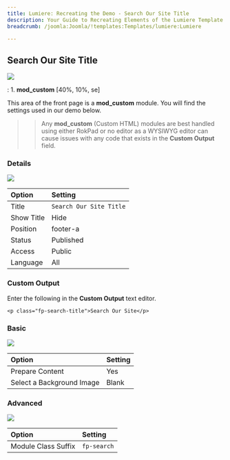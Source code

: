 ```yaml
---
title: Lumiere: Recreating the Demo - Search Our Site Title
description: Your Guide to Recreating Elements of the Lumiere Template for Joomla
breadcrumb: /joomla:Joomla/!templates:Templates/lumiere:Lumiere

---
```


Search Our Site Title
-----
![][demo]

:   1. **mod_custom** [40%, 10%, se]

This area of the front page is a **mod_custom** module. You will find the settings used in our demo below.

>> Any **mod_custom** (Custom HTML) modules are best handled using either RokPad or no editor as a WYSIWYG editor can cause issues with any code that exists in the **Custom Output** field.

### Details
![][demo2]

| Option     | Setting                                                            |
| :--------- | :----------------------------------------------------------------- |
| Title      | `Search Our Site Title`                                            |
| Show Title | Hide                                                               |
| Position   | footer-a                                                           |
| Status     | Published                                                          |
| Access     | Public                                                             |
| Language   | All                                                                |

### Custom Output
Enter the following in the **Custom Output** text editor.

~~~
<p class="fp-search-title">Search Our Site</p>
~~~

### Basic
![][demo3]

| Option                    | Setting |
| :------------------------ | :------ |
| Prepare Content           | Yes     |
| Select a Background Image | Blank   |

### Advanced
![][demo4]

| Option              | Setting                       |  
| :------------------ | :---------------------------- |  
| Module Class Suffix | `fp-search`                   |    

[demo]: assets/demo_1.jpeg
[demo2]: assets/searchtitle_1.jpeg
[demo3]: assets/searchtitle_2.jpeg
[demo4]: assets/searchtitle_3.jpeg